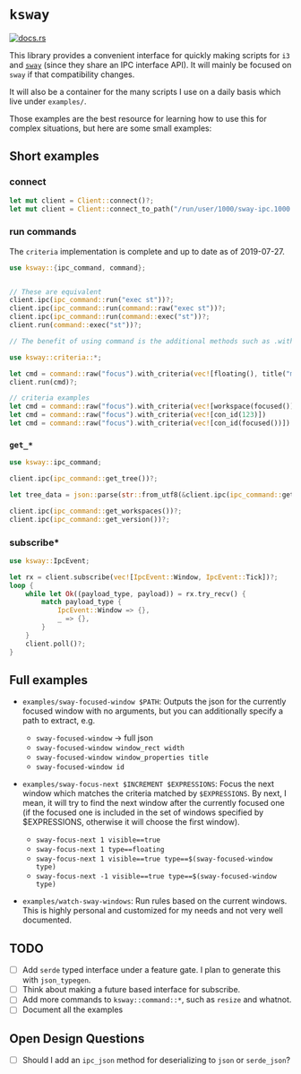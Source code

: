 # `ksway`

[![docs.rs](https://docs.rs/ksway/badge.svg)](https://docs.rs/ksway)

This library provides a convenient interface for quickly making scripts for
`i3` and [`sway`](https://github.com/swaywm/sway) (since they share an IPC
interface API). It will mainly be focused on `sway` if that compatibility
changes.

It will also be a container for the many scripts I use on a daily basis which
live under `examples/`.

Those examples are the best resource for learning how to use this for complex situations, but here are some small examples:

## Short examples

### connect

```rust
let mut client = Client::connect()?;
let mut client = Client::connect_to_path("/run/user/1000/sway-ipc.1000.1.sock")?;
```

### run commands

The `criteria` implementation is complete and up to date as of 2019-07-27.

```rust
use ksway::{ipc_command, command};


// These are equivalent
client.ipc(ipc_command::run("exec st"))?;
client.ipc(ipc_command::run(command::raw("exec st"))?;
client.ipc(ipc_command::run(command::exec("st"))?;
client.run(command::exec("st"))?;

// The benefit of using command is the additional methods such as .with_criteria

use ksway::criteria::*;

let cmd = command::raw("focus").with_criteria(vec![floating(), title("mpv")]);
client.run(cmd)?;

// criteria examples
let cmd = command::raw("focus").with_criteria(vec![workspace(focused())]);
let cmd = command::raw("focus").with_criteria(vec![con_id(123)])
let cmd = command::raw("focus").with_criteria(vec![con_id(focused())])
```


### `get_*`

```rust
use ksway::ipc_command;

client.ipc(ipc_command::get_tree())?;

let tree_data = json::parse(str::from_utf8(&client.ipc(ipc_command::get_tree())?)?)?;

client.ipc(ipc_command::get_workspaces())?;
client.ipc(ipc_command::get_version())?;
```

### subscribe*

```rust
use ksway::IpcEvent;

let rx = client.subscribe(vec![IpcEvent::Window, IpcEvent::Tick])?;
loop {
	while let Ok((payload_type, payload)) = rx.try_recv() {
		match payload_type {
			IpcEvent::Window => {},
			_ => {},
		}
	}
	client.poll()?;
}
```

## Full examples

- `examples/sway-focused-window $PATH`: Outputs the json for the currently focused window with no arguments, but you can additionally specify a path to extract, e.g.
	- `sway-focused-window` -> full json
	- `sway-focused-window window_rect width`
	- `sway-focused-window window_properties title`
	- `sway-focused-window id`

- `examples/sway-focus-next $INCREMENT $EXPRESSIONS`: Focus the next window which matches the criteria matched by `$EXPRESSIONS`. By next, I mean, it will try to find the next window after the currently focused one (if the focused one is included in the set of windows specified by $EXPRESSIONS, otherwise it will choose the first window).
	- `sway-focus-next 1 visible==true`
	- `sway-focus-next 1 type==floating`
	- `sway-focus-next 1 visible==true type==$(sway-focused-window type)`
	- `sway-focus-next -1 visible==true type==$(sway-focused-window type)`

- `examples/watch-sway-windows`: Run rules based on the current windows. This is highly personal and customized for my needs and not very well documented.

## TODO

- [ ] Add `serde` typed interface under a feature gate. I plan to generate this with `json_typegen`.
- [ ] Think about making a future based interface for subscribe.
- [ ] Add more commands to `ksway::command::*`, such as `resize` and whatnot.
- [ ] Document all the examples

## Open Design Questions

- [ ] Should I add an `ipc_json` method for deserializing to `json` or `serde_json`?
